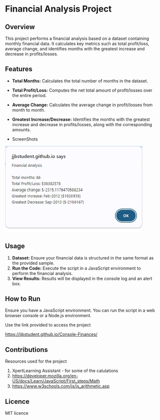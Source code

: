 # Financial Analysis Project

## Overview

This project performs a financial analysis based on a dataset containing monthly financial data. It calculates key metrics such as total profit/loss, average change, and identifies months with the greatest increase and decrease in profits/losses.

## Features

- **Total Months:** Calculates the total number of months in the dataset.
- **Total Profit/Loss:** Computes the net total amount of profit/losses over the entire period.
- **Average Change:** Calculates the average change in profit/losses from month to month.
- **Greatest Increase/Decrease:** Identifies the months with the greatest increase and decrease in profits/losses, along with the corresponding amounts.

- ScreenShots

![Financial Analysis Image](reference/screen1.jpg)

## Usage

1. **Dataset:** Ensure your financial data is structured in the same format as the provided sample.
2. **Run the Code:** Execute the script in a JavaScript environment to perform the financial analysis.
3. **View Results:** Results will be displayed in the console log and an alert box.

## How to Run

Ensure you have a JavaScript environment. You can run the script in a web browser console or a Node.js environment.

Use the link provided to access the project 

https://jjbstudent.github.io/Console-Finances/

## Contributions 

Resources used for the project

1. XpertLearning Assistant - for some of the calulations
2. https://developer.mozilla.org/en-US/docs/Learn/JavaScript/First_steps/Math
3. https://www.w3schools.com/js/js_arithmetic.asp

## Licence 

MIT licence
